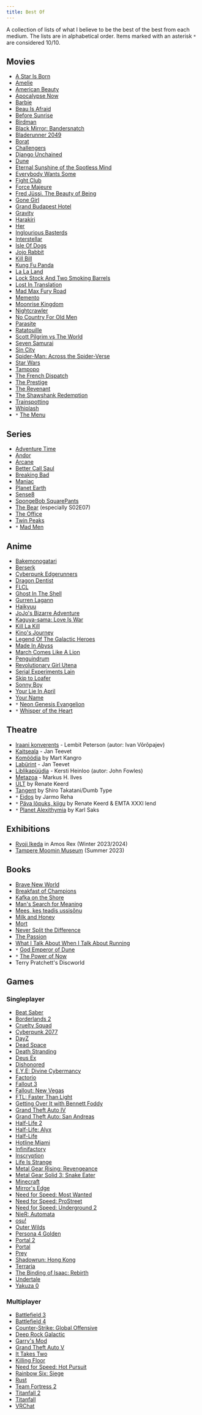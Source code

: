 ```yaml
---
title: Best Of
---
```


A collection of lists of what I believe to be the best of the best from each medium. The lists are in alphabetical order. Items marked with an asterisk `*` are considered 10/10. 

## Movies

- [A Star Is Born](https://letterboxd.com/film/a-star-is-born-2018/)
- [Amelie](https://letterboxd.com/film/amelie/)
- [American Beauty](https://letterboxd.com/film/american-beauty/)
- [Apocalypse Now](https://letterboxd.com/film/apocalypse-now/)
- [Barbie](https://letterboxd.com/anto1999/film/barbie/)
- [Beau Is Afraid](https://letterboxd.com/film/beau-is-afraid/)
- [Before Sunrise](https://letterboxd.com/film/before-sunrise/)
- [Birdman](https://letterboxd.com/film/birdman-or-the-unexpected-virtue-of-ignorance/)
- [Black Mirror: Bandersnatch](https://letterboxd.com/film/black-mirror-bandersnatch/)
- [Bladerunner 2049](https://letterboxd.com/film/blade-runner-2049/)
- [Borat](https://letterboxd.com/film/borat-cultural-learnings-of-america-for-make-benefit-glorious-nation-of-kazakhstan/)
- [Challengers](https://letterboxd.com/film/challengers/)
- [Django Unchained](https://letterboxd.com/film/django-unchained/)
- [Dune](https://letterboxd.com/film/dune-2021/)
- [Eternal Sunshine of the Spotless Mind](https://letterboxd.com/film/eternal-sunshine-of-the-spotless-mind/)
- [Everybody Wants Some](https://letterboxd.com/film/everybody-wants-some/)
- [Fight Club](https://letterboxd.com/film/fight-club/)
- [Force Majeure](https://letterboxd.com/film/force-majeure-2014/)
- [Fred Jüssi. The Beauty of Being](https://letterboxd.com/film/fred-jussi-the-beauty-of-being/)
- [Gone Girl](https://letterboxd.com/film/gone-girl/)
- [Grand Budapest Hotel](https://letterboxd.com/film/the-grand-budapest-hotel/)
- [Gravity](https://letterboxd.com/film/gravity-2013/)
- [Harakiri](https://letterboxd.com/film/harakiri/)
- [Her](https://letterboxd.com/film/her/)
- [Inglourious Basterds](https://letterboxd.com/film/inglourious-basterds/)
- [Interstellar](https://letterboxd.com/film/interstellar/)
- [Isle Of Dogs](https://letterboxd.com/film/isle-of-dogs-2018/)
- [Jojo Rabbit](https://letterboxd.com/film/jojo-rabbit/)
- [Kill Bill](https://letterboxd.com/film/kill-bill-vol-1/)
- [Kung Fu Panda](https://letterboxd.com/film/kung-fu-panda/)
- [La La Land](https://letterboxd.com/film/la-la-land/)
- [Lock Stock And Two Smoking Barrels](https://letterboxd.com/film/lock-stock-and-two-smoking-barrels/)
- [Lost In Translation](https://letterboxd.com/film/lost-in-translation/)
- [Mad Max Fury Road](https://letterboxd.com/film/mad-max-fury-road/)
- [Memento](https://letterboxd.com/film/memento/)
- [Moonrise Kingdom](https://letterboxd.com/film/moonrise-kingdom/)
- [Nightcrawler](https://letterboxd.com/film/nightcrawler/)
- [No Country For Old Men](https://letterboxd.com/film/no-country-for-old-men/)
- [Parasite](https://letterboxd.com/film/parasite-2019/)
- [Ratatouille](https://letterboxd.com/film/ratatouille/)
- [Scott Pilgrim vs The World](https://letterboxd.com/film/scott-pilgrim-vs-the-world/)
- [Seven Samurai](https://letterboxd.com/film/seven-samurai/)
- [Sin City](https://letterboxd.com/film/sin-city/)
- [Spider-Man: Across the Spider-Verse](https://letterboxd.com/film/spider-man-across-the-spider-verse/)
- [Star Wars](https://letterboxd.com/film/star-wars/)
- [Tampopo](https://letterboxd.com/film/tampopo/)
- [The French Dispatch](https://letterboxd.com/film/the-french-dispatch/)
- [The Prestige](https://letterboxd.com/film/the-prestige/)
- [The Revenant](https://letterboxd.com/film/the-revenant-2015/)
- [The Shawshank Redemption](https://letterboxd.com/film/the-shawshank-redemption/)
- [Trainspotting](https://letterboxd.com/film/trainspotting/)
- [Whiplash](https://letterboxd.com/film/whiplash-2014/)
- `*` [The Menu](https://letterboxd.com/film/the-menu-2022/)

## Series

- [Adventure Time](https://www.imdb.com/title/tt1305826/)
- [Andor](https://www.imdb.com/title/tt9253284/)
- [Arcane](https://www.imdb.com/title/tt11126994/)
- [Better Call Saul](https://www.imdb.com/title/tt3032476/)
- [Breaking Bad](https://www.imdb.com/title/tt0903747/)
- [Maniac](https://letterboxd.com/film/maniac-2018/)
- [Planet Earth](https://www.imdb.com/title/tt5491994/)
- [Sense8](https://www.imdb.com/title/tt2431438/)
- [SpongeBob SquarePants](https://www.imdb.com/title/tt0206512/)
- [The Bear](https://www.imdb.com/title/tt14452776/) (especially S02E07)
- [The Office](https://www.imdb.com/title/tt0386676/)
- [Twin Peaks](https://www.imdb.com/title/tt0098936/)
- `*` [Mad Men](https://www.imdb.com/title/tt0804503/)

## Anime

- [Bakemonogatari](https://myanimelist.net/anime/5081/Bakemonogatari)
- [Berserk](https://myanimelist.net/anime/33/Kenpuu_Denki_Berserk)
- [Cyberpunk Edgerunners](https://myanimelist.net/anime/42310/Cyberpunk__Edgerunners)
- [Dragon Dentist](https://myanimelist.net/anime/34549/Ryuu_no_Haisha)
- [FLCL](https://myanimelist.net/anime/227/FLCL)
- [Ghost In The Shell](https://myanimelist.net/anime/43/Koukaku_Kidoutai)
- [Gurren Lagann](https://myanimelist.net/anime/2001/Tengen_Toppa_Gurren_Lagann)
- [Haikyuu](https://myanimelist.net/anime/20583/Haikyuu)
- [JoJo's Bizarre Adventure](https://myanimelist.net/anime/31933/JoJo_no_Kimyou_na_Bouken_Part_4__Diamond_wa_Kudakenai)
- [Kaguya-sama: Love Is War](https://myanimelist.net/anime/37999/Kaguya-sama_wa_Kokurasetai__Tensai-tachi_no_Renai_Zunousen)
- [Kill La Kill](https://myanimelist.net/anime/18679/Kill_la_Kill)
- [Kino's Journey](https://myanimelist.net/anime/486/Kino_no_Tabi__The_Beautiful_World)
- [Legend Of The Galactic Heroes](https://myanimelist.net/anime/31433/Ginga_Eiyuu_Densetsu__Die_Neue_These_-_Kaikou)
- [Made In Abyss](https://myanimelist.net/anime/34599/Made_in_Abyss)
- [March Comes Like A Lion](https://myanimelist.net/anime/31646/3-gatsu_no_Lion)
- [Penguindrum](https://myanimelist.net/anime/10721/Mawaru_Penguindrum)
- [Revolutionary Girl Utena](https://myanimelist.net/anime/440/Shoujo_Kakumei_Utena)
- [Serial Experiments Lain](https://myanimelist.net/anime/339/Serial_Experiments_Lain)
- [Skip to Loafer](https://myanimelist.net/anime/50416/Skip_to_Loafer)
- [Sonny Boy](https://myanimelist.net/anime/48849/Sonny_Boy)
- [Your Lie In April](https://myanimelist.net/anime/23273/Shigatsu_wa_Kimi_no_Uso)
- [Your Name](https://myanimelist.net/anime/32281/Kimi_no_Na_wa)
- `*` [Neon Genesis Evangelion](https://myanimelist.net/anime/30/Neon_Genesis_Evangelion)
- `*` [Whisper of the Heart](https://myanimelist.net/anime/585/Mimi_wo_Sumaseba)

## Theatre

- [Iraani konverents](https://www.theatrum.ee/lavastused/iraani-konverents/) - Lembit Peterson (autor: Ivan Võrõpajev)
- [Kaitseala](https://paideteater.ee/kaitseala) - Jan Teevet
- [Komöödia](https://eamt.ee/lavastused/komoodia/) by Mart Kangro
- [Labürint](https://paideteater.ee/laburint) - Jan Teevet
- [Liblikapüüdja](https://www.kellerteater.ee/lavastused/liblikapyydja) - Kersti Heinloo (autor: John Fowles)
- [Metazoa](https://linnateater.ee/lavastused/metazoa/) - Markus H. Ilves
- [ÜLT](https://www.eestinoorsooteater.ee/et/%C3%BClt) by Renate Keerd
- [Tangent](https://tartu2024.ee/shiro-takatani-dumb-type-tangent/) by Shiro Takatani/Dumb Type
- `*` [Eidos](https://www.ekspeditsioon.com/lavastused/eidos) by Jarmo Reha
- `*` [Päva lõpuks, kiigu](https://www.uusteater.ee/lavastused/renatexxxi) by Renate Keerd & EMTA XXXI lend
- `*` [Planet Alexithymia](https://saal.ee/performance/planet-alexithymia-261/) by Karl Saks

## Exhibitions

- [Ryoji Ikeda](https://amosrex.fi/en/exhibitions/ryoji-ikeda/) in Amos Rex (Winter 2023/2024)
- [Tampere Moomin Museum](https://www.muumimuseo.fi/en/etusivu/) (Summer 2023)

## Books

- [Brave New World](https://www.goodreads.com/book/show/5129.Brave_New_World)
- [Breakfast of Champions](https://www.goodreads.com/book/show/4980.Breakfast_of_Champions)
- [Kafka on the Shore](https://www.goodreads.com/book/show/4929.Kafka_on_the_Shore)
- [Man's Search for Meaning](https://www.goodreads.com/book/show/4069.Man_s_Search_for_Meaning)
- [Mees, kes teadis ussisõnu](https://www.goodreads.com/book/show/6347824-mees-kes-teadis-ussis-nu)
- [Milk and Honey](https://www.goodreads.com/book/show/23513349-milk-and-honey)
- [Mort](https://www.goodreads.com/book/show/386372.Mort)
- [Never Split the Difference](https://www.goodreads.com/book/show/26156469-never-split-the-difference)
- [The Passion](https://www.goodreads.com/book/show/15047.The_Passion)
- [What I Talk About When I Talk About Running](https://www.goodreads.com/book/show/2195464.What_I_Talk_About_When_I_Talk_About_Running)
- `*` [God Emperor of Dune](https://www.goodreads.com/book/show/44439415-god-emperor-of-dune)
- `*` [The Power of Now](https://www.goodreads.com/book/show/6708.The_Power_of_Now)
- Terry Pratchett's Discworld

## Games

### Singleplayer

- [Beat Saber](https://www.imdb.com/title/tt9327842/)
- [Borderlands 2](https://www.imdb.com/title/tt2385021/)
- [Cruelty Squad](https://www.imdb.com/title/tt14395212/)
- [Cyberpunk 2077](https://www.imdb.com/title/tt3810192/)
- [DayZ](https://www.imdb.com/title/tt3141682/)
- [Dead Space](https://www.imdb.com/title/tt1267296/)
- [Death Stranding](https://www.imdb.com/title/tt5807606/)
- [Deus Ex](https://www.imdb.com/title/tt0286585/)
- [Dishonored](https://www.imdb.com/title/tt2322244/)
- [E.Y.E: Divine Cybermancy](https://www.imdb.com/title/tt14052908/)
- [Factorio](https://www.imdb.com/title/tt10323988/)
- [Fallout 3](https://www.imdb.com/title/tt1073664/)
- [Fallout: New Vegas](https://www.imdb.com/title/tt1706601/)
- [FTL: Faster Than Light](https://www.imdb.com/title/tt3617464/)
- [Getting Over It with Bennett Foddy](https://www.imdb.com/title/tt7860266/)
- [Grand Theft Auto IV](https://www.imdb.com/title/tt0802999/)
- [Grand Theft Auto: San Andreas](https://www.imdb.com/title/tt0383385/)
- [Half-Life 2](https://www.imdb.com/title/tt0374692/)
- [Half-Life: Alyx](https://www.imdb.com/title/tt11321196/)
- [Half-Life](https://www.imdb.com/title/tt0239023/)
- [Hotline Miami](https://www.imdb.com/title/tt3110552/)
- [Infinifactory](https://www.imdb.com/title/tt7126716/)
- [Inscryption](https://www.imdb.com/title/tt16273834/)
- [Life Is Strange](https://www.imdb.com/title/tt4375662/)
- [Metal Gear Rising: Revengeance](https://www.imdb.com/title/tt1602611/)
- [Metal Gear Solid 3: Snake Eater](https://www.imdb.com/title/tt0365498/)
- [Minecraft](https://www.imdb.com/title/tt2011970/)
- [Mirror's Edge](https://www.imdb.com/title/tt1578126/)
- [Need for Speed: Most Wanted](https://www.imdb.com/title/tt0462448/)
- [Need for Speed: ProStreet](https://www.imdb.com/title/tt1202031/)
- [Need for Speed: Underground 2](https://www.imdb.com/title/tt0420798/)
- [NieR: Automata](https://www.imdb.com/title/tt5238626/)
- [osu!](https://www.imdb.com/title/tt6169512/)
- [Outer Wilds](https://www.imdb.com/title/tt10949454/)
- [Persona 4 Golden](https://www.imdb.com/title/tt3003738/)
- [Portal 2](https://www.imdb.com/title/tt1648163/)
- [Portal](https://www.imdb.com/title/tt1127708/)
- [Prey](https://www.imdb.com/title/tt6528212/)
- [Shadowrun: Hong Kong](https://www.imdb.com/title/tt4462068/)
- [Terraria](https://www.imdb.com/title/tt3728808/)
- [The Binding of Isaac: Rebirth](https://www.imdb.com/title/tt4276210/)
- [Undertale](https://www.imdb.com/title/tt5238848/)
- [Yakuza 0](https://www.imdb.com/title/tt3983144/)

### Multiplayer

- [Battlefield 3](https://www.imdb.com/title/tt1954263/)
- [Battlefield 4](https://www.imdb.com/title/tt2853116/)
- [Counter-Strike: Global Offensive](https://www.imdb.com/title/tt2584348/)
- [Deep Rock Galactic](https://www.imdb.com/title/tt14906734/)
- [Garry's Mod](https://www.imdb.com/title/tt3449790/)
- [Grand Theft Auto V](https://www.imdb.com/title/tt2103188/)
- [It Takes Two](https://www.imdb.com/title/tt18183072/)
- [Killing Floor](https://www.imdb.com/title/tt1927070/)
- [Need for Speed: Hot Pursuit](https://www.imdb.com/title/tt1776254/)
- [Rainbow Six: Siege](https://www.imdb.com/title/tt4779020/)
- [Rust](https://www.imdb.com/title/tt9303104/)
- [Team Fortress 2](https://www.imdb.com/title/tt1210335/)
- [Titanfall 2](https://www.imdb.com/title/tt3612274/)
- [Titanfall](https://www.imdb.com/title/tt3304506/)
- [VRChat](https://www.imdb.com/title/tt7833720/)
